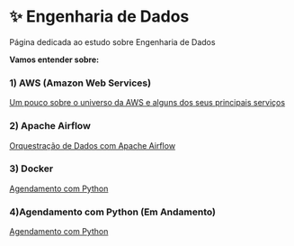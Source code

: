 # ✨ Engenharia de Dados

Página dedicada ao estudo sobre Engenharia de Dados

<b>Vamos entender sobre: </b>

### 1) AWS (Amazon Web Services)

<div> 
<p><a href="https://github.com/JosiTubaroski/AWS">Um pouco sobre o universo da AWS e alguns dos seus principais serviços</a></p>
</div> 

### 2) Apache Airflow

<div> 
<p><a href="https://github.com/JosiTubaroski/Apache_Airflow_Princial">Orquestração de Dados com Apache Airflow</a></p>
</div> 



### 3) Docker

<div> 
<p><a href="https://github.com/JosiTubaroski/AWS">Agendamento com Python</a></p>
</div> 

### 4)Agendamento com Python (Em Andamento)

<div> 
<p><a href="https://github.com/JosiTubaroski/AWS">Agendamento com Python</a></p>
</div> 

